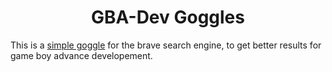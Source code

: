 <h1 align="center">GBA-Dev Goggles</h2>

This is a [simple goggle](https://github.com/brave/goggles-quickstart) for the brave search engine, to get better results for game boy advance developement.


